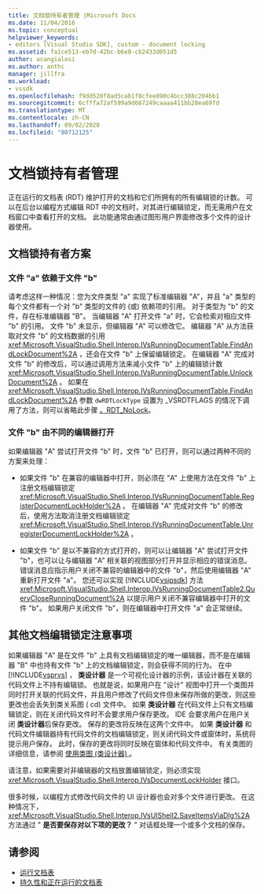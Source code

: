 ```yaml
---
title: 文档锁持有者管理 |Microsoft Docs
ms.date: 11/04/2016
ms.topic: conceptual
helpviewer_keywords:
- editors [Visual Studio SDK], custom - document locking
ms.assetid: fa1ce513-eb7d-42bc-b6e8-cb2433d051d5
author: acangialosi
ms.author: anthc
manager: jillfra
ms.workload:
- vssdk
ms.openlocfilehash: f9dd520f8ad5cab1f0cfee890c4bcc388c204bb1
ms.sourcegitcommit: 6cfffa72af599a9d667249caaaa411bb28ea69fd
ms.translationtype: MT
ms.contentlocale: zh-CN
ms.lasthandoff: 09/02/2020
ms.locfileid: "80712125"
---
```

# <a name="document-lock-holder-management"></a>文档锁持有者管理

正在运行的文档表 (RDT) 维护打开的文档和它们所拥有的所有编辑锁的计数。 可以在后台以编程方式编辑 RDT 中的文档时，对其进行编辑锁定，而无需用户在文档窗口中查看打开的文档。 此功能通常由通过图形用户界面修改多个文件的设计器使用。

## <a name="document-lock-holder-scenarios"></a>文档锁持有者方案

### <a name="file-a-has-a-dependence-on-file-b"></a>文件 "a" 依赖于文件 "b"

请考虑这样一种情况：您为文件类型 "a" 实现了标准编辑器 "A"，并且 "a" 类型的每个文件都有一个对 "b" 类型的文件的 (或) 依赖项的引用。 对于类型为 "b" 的文件，存在标准编辑器 "B"。 当编辑器 "A" 打开文件 "a" 时，它会检索对相应文件 "b" 的引用。 文件 "b" 未显示，但编辑器 "A" 可以修改它。 编辑器 "A" 从方法获取对文件 "b" 的文档数据的引用 <xref:Microsoft.VisualStudio.Shell.Interop.IVsRunningDocumentTable.FindAndLockDocument%2A> ，还会在文件 "b" 上保留编辑锁定。 在编辑器 "A" 完成对文件 "b" 的修改后，可以通过调用方法来减小文件 "b" 上的编辑锁计数 <xref:Microsoft.VisualStudio.Shell.Interop.IVsRunningDocumentTable.UnlockDocument%2A> 。 如果在 <xref:Microsoft.VisualStudio.Shell.Interop.IVsRunningDocumentTable.FindAndLockDocument%2A> 参数 `dwRDTLockType` 设置为 _VSRDTFLAGS 的情况下调用了方法，则可以省略此步骤 [。RDT_NoLock](<xref:Microsoft.VisualStudio.Shell.Interop._VSRDTFLAGS.RDT_NoLock>)。

### <a name="file-b-is-opened-by-a-different-editor"></a>文件 "b" 由不同的编辑器打开

如果编辑器 "A" 尝试打开文件 "b" 时，文件 "b" 已打开，则可以通过两种不同的方案来处理：

- 如果文件 "b" 在兼容的编辑器中打开，则必须在 "A" 上使用方法在文件 "b" 上注册文档编辑锁定 <xref:Microsoft.VisualStudio.Shell.Interop.IVsRunningDocumentTable.RegisterDocumentLockHolder%2A> 。 在编辑器 "A" 完成对文件 "b" 的修改后，使用方法取消注册文档编辑锁定 <xref:Microsoft.VisualStudio.Shell.Interop.IVsRunningDocumentTable.UnregisterDocumentLockHolder%2A> 。

- 如果文件 "b" 是以不兼容的方式打开的，则可以让编辑器 "A" 尝试打开文件 "b"，也可以让与编辑器 "A" 相关联的视图部分打开并显示相应的错误消息。 错误消息应指示用户关闭不兼容的编辑器中的文件 "b"，然后使用编辑器 "A" 重新打开文件 "a"。 您还可以实现 [!INCLUDE[vsipsdk](../extensibility/includes/vsipsdk_md.md)] 方法 <xref:Microsoft.VisualStudio.Shell.Interop.IVsRunningDocumentTable2.QueryCloseRunningDocument%2A> 以提示用户关闭不兼容编辑器中打开的文件 "b"。 如果用户关闭文件 "b"，则在编辑器中打开文件 "a" 会正常继续。

## <a name="additional-document-edit-lock-considerations"></a>其他文档编辑锁定注意事项

如果编辑器 "A" 是在文件 "b" 上具有文档编辑锁定的唯一编辑器，而不是在编辑器 "B" 中也持有文件 "b" 上的文档编辑锁定，则会获得不同的行为。 在中 [!INCLUDE[vsprvs](../code-quality/includes/vsprvs_md.md)] ， **类设计器** 是一个可视化设计器的示例，该设计器在关联的代码文件上不持有编辑锁。 也就是说，如果用户在 "设计" 视图中打开一个类图并同时打开关联的代码文件，并且用户修改了代码文件但未保存所做的更改，则这些更改也会丢失到类关系图 ( cd) 文件中。 如果 **类设计器** 在代码文件上只有文档编辑锁定，则在关闭代码文件时不会要求用户保存更改。 IDE 会要求用户在用户关闭 **类设计器**后保存更改。 保存的更改将反映在这两个文件中。 如果 **类设计器** 和代码文件编辑器持有代码文件的文档编辑锁定，则关闭代码文件或窗体时，系统将提示用户保存。 此时，保存的更改将同时反映在窗体和代码文件中。 有关类图的详细信息，请参阅 [使用类图 (类设计器) ](../ide/class-designer/designing-and-viewing-classes-and-types.md)。

请注意，如果需要对非编辑器的文档放置编辑锁定，则必须实现 <xref:Microsoft.VisualStudio.Shell.Interop.IVsDocumentLockHolder> 接口。

很多时候，以编程方式修改代码文件的 UI 设计器也会对多个文件进行更改。 在这种情况下， <xref:Microsoft.VisualStudio.Shell.Interop.IVsUIShell2.SaveItemsViaDlg%2A> 方法通过 " **是否要保存对以下项的更改？** " 对话框处理一个或多个文档的保存。

## <a name="see-also"></a>请参阅

- [运行文档表](../extensibility/internals/running-document-table.md)
- [持久性和正在运行的文档表](../extensibility/internals/persistence-and-the-running-document-table.md)
